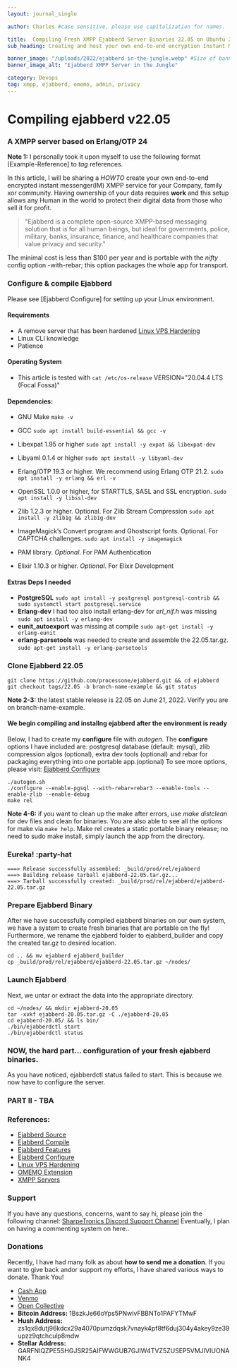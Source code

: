 ```yaml
---
layout: journal_single

author: Charles #case sensitive, please use capitalization for names.

title:  Compiling Fresh XMPP Ejabberd Server Binaries 22.05 on Ubuntu 20.04 with Erlang OTP 24
sub_heading: Creating and host your own end-to-end encryption Instant Messenger app

banner_image: "/uploads/2022/ejabberd-in-the-jungle.webp" #Size of banner_image 800x500
banner_image_alt: "Ejabberd XMPP Server in the Jungle"

category: Devops
tag: xmpp, ejabberd, omemo, admin, privacy
---
```



# Compiling ejabberd v22.05
### A XMPP server based on Erlang/OTP 24

**Note 1:** I personally took it upon myself to use the following format [Example-Reference] to *tag* references.

In this article, I will be sharing a *HOWTO* create your own end-to-end encrypted instant messenger(IM) XMPP service for your Company, family xor community. Having ownership of your data requires **work** and this setup allows any Human in the world to protect their digital data from those who sell it for profit.

> "Ejabberd is a complete open-source XMPP-based messaging solution that is for all human beings, but ideal for governments, police, military, banks, insurance, finance, and healthcare companies that value privacy and security."

The minimal cost is less than $100 per year and is portable with the *nifty* config option -with-rebar; this option packages the whole app for transport.

### Configure & compile Ejabberd

Please see [Ejabberd Configure] for setting up your Linux environment.

#### Requirements
- A remove server that has been hardened [Linux VPS Hardening](https://www.sharpetronics.com/blog/tutorials/2021/07/26/linux-vps-hardening-init/)
- Linux CLI knowledge
- Patience

#### Operating System
- This article is tested with `cat /etc/os-release` VERSION="20.04.4 LTS (Focal Fossa)"

#### Dependencies:
- GNU Make `make -v`
- GCC `sudo apt install build-essential && gcc -v`
- Libexpat 1.95 or higher `sudo apt install -y expat && libexpat-dev`
- Libyaml 0.1.4 or higher `sudo apt install -y libyaml-dev`
- Erlang/OTP 19.3 or higher. We recommend using Erlang OTP 21.2. `sudo apt install -y erlang && erl -v`
- OpenSSL 1.0.0 or higher, for STARTTLS, SASL and SSL encryption. `sudo apt install -y libssl-dev`
- Zlib 1.2.3 or higher. Optional. For Zlib Stream Compression `sudo apt install -y zlib1g && zlib1g-dev`
- ImageMagick’s Convert program and Ghostscript fonts. Optional. For CAPTCHA challenges. `sudo apt install -y imagemagick`

- PAM library. *Optional*. For PAM Authentication
- Elixir 1.10.3 or higher. *Optional*. For Elixir Development

#### Extras Deps I needed
- **PostgreSQL** `sudo apt install -y postgresql postgresql-contrib && sudo systemctl start postgresql.service`
- **Erlang-dev** I had too also install erlang-dev for *erl_nif.h* was missing `sudo apt install -y erlang-dev`
- **eunit_autoexport** was missing at compile `sudo apt-get install -y erlang-eunit`
- **erlang-parsetools** was needed to create and assemble the 22.05.tar.gz. `sudo apt-get install -y erlang-parsetools`

### Clone Ejabberd 22.05
```
git clone https://github.com/processone/ejabberd.git && cd ejabberd
git checkout tags/22.05 -b branch-name-example && git status
```
**Note 2-3:** the latest stable release is 22.05 on June 21, 2022. Verify you are on branch-name-example.

#### We begin compiling and installng **ejabberd** after the environment is ready

Below, I had to create my **configure** file with *autogen*. The **configure** options I have included are: postgresql database (default: mysql), zlib compression algos (optional), extra dev tools (optional) and rebar for packaging everything into one portable app.(optional) To see more options, please visit: [Ejabberd Configure](https://github.com/processone/ejabberd/blob/22.05/COMPILE.md)

```
./autogen.sh
./configure --enable-pgsql --with-rebar=rebar3 --enable-tools --enable-zlib --enable-debug
make rel
```
**Note 4-6:** if you want to clean up the make after errors, use *make distclean* for dev files and clean for binaries. You are also able to see all the options for make via `make help`. Make rel creates a static portable binary release; no need to sudo make install, simply launch the app from the directory.

### Eureka! :party-hat
```
===> Release successfully assembled: _build/prod/rel/ejabberd
===> Building release tarball ejabberd-22.05.tar.gz...
===> Tarball successfully created: _build/prod/rel/ejabberd/ejabberd-22.05.tar.gz
```
### Prepare Ejabberd Binary

After we have successfully compiled ejabberd binaries on our own system, we have a system to create fresh binaries that are portable on the fly! Furthermore, we rename the ejabberd folder to ejabberd_builder and copy the created tar.gz to desired location.

```
cd .. && mv ejabberd ejabberd_builder
cp _build/prod/rel/ejabberd/ejabberd-22.05.tar.gz ~/nodes/

```

### Launch Ejabberd

Next, we untar or extract the data into the appropriate directory.
```
cd ~/nodes/ && mkdir ejabberd-20.05
tar -xvkf ejabberd-20.05.tar.gz -C ./ejabberd-20.05
cd ejabberd-20.05/ && ls bin/
./bin/ejabberdctl start
./bin/ejabberdctl status
```

### NOW, the hard part... configuration of your fresh ejabberd binaries.

As you have noticed, ejabberdctl status failed to start. This is because we now have to configure the server.

### PART II - TBA

### References:

- [Ejabberd Source](https://github.com/processone/ejabberd/blob/22.05/COMPILE.md)
- [Ejabberd Compile](https://docs.ejabberd.im/admin/installation/#source-code)
- [Ejabberd Features](https://www.ejabberd.im/)
- [Ejabberd Configure](https://www.process-one.net/blog/how-to-configure-ejabberd-to-get-100-in-xmpp-compliance-test/)
- [Linux VPS Hardening](https://www.sharpetronics.com/blog/tutorials/2021/07/26/linux-vps-hardening-init/)
- [OMEMO Extension](https://conversations.im/omemo/)
- [XMPP Servers](https://xmpp.org/software/servers/)

### Support

If you have any questions, concerns, want to say hi, please join the following channel: [SharpeTronics Discord Support Channel](https://discord.gg/HQcvr2JBQv) Eventually, I plan on having a commenting system on here..

### Donations
Recently, I have had many folk as about **how to send me a donation**. If you want to give back andor support my efforts, I have shared various ways to donate. Thank You!

- [Cash App](https://cash.app/$sharpeee)
- [Venmo](https://account.venmo.com/u/seabeeess)
- [Open Collective](https://opencollective.com/sharpetronics)
- **Bitcoin Address:** 1BszkJe66oYps5PNwivFBBNTo1PAFYTMwF
- **Hush Address:** zs1qx8dutj96kdcx29a4070pumzdqsk7vnayk4pf8tf6duj304y4akey9ze39upzz9qtchculp8mdw
- **Stellar Address:** GARFNIQZPE5SHGJSR25AIFWWGUB7GJIW4TVZ5ZUSEP5VMJIVIUONANK4
